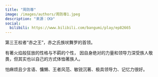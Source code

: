 ```yaml
---
title: "周防尊"
image: /images/authors/周防尊1.jpeg
description: "来源：《K》"
social:
  bilibili: https://www.bilibili.com/bangumi/play/ep82665
---
```


第三王权者“赤之王”，赤之氏族吠舞罗的首领。

有著火焰般狂放的性格与不羁的个性， 因自身绝对的力量和领导力深受族人敬畏，但其实也以自己的方式体恤著族人。

怕麻烦且少言语、慵懒、王者风范、敏锐沉著、极具领导力、记忆力很好。